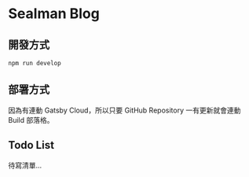 # Sealman Blog

## 開發方式

```bash
npm run develop
```

## 部署方式

因為有連動 Gatsby Cloud，所以只要 GitHub Repository 一有更新就會連動 Build 部落格。

## Todo List

待寫清單...
